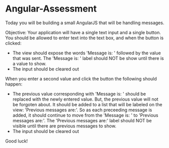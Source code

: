 # Angular-Assessment

Today you will be building a small AngularJS that will be handling messages.

Objective: Your application will have a single text input and a single button. You should be allowed to enter text into the text box, and when the button is clicked:
* The view should expose the words 'Message is: ' followed by the value that was sent. The 'Message is: ' label should NOT be show until there is a value to show. 
* The input should be cleared out

When you enter a second value and click the button the following should happen:
* The previous value corresponding with 'Message is: ' should be replaced with the newly entered value. But, the previous value will not be forgoten about. It should be added to a list that will be labeled on the view: 'Previous messages are:'. So as each preceeding message is added, it should continue to move from the 'Message is: ' to 'Previous messages are:'. The 'Previous messages are:' label should NOT be visible until there are previous messages to show.
* The input should be cleared out

Good luck!
